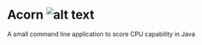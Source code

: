 [build-status]: https://github.com/avereon/acorn/workflows/CI/badge.svg "Build status"

# Acorn ![alt text][build-status]

A small command line application to score CPU capability in Java
